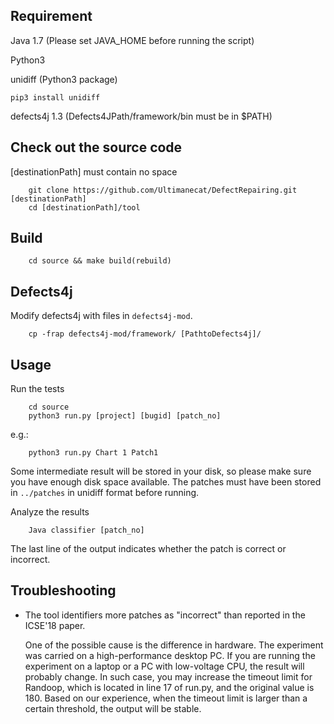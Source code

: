 ## Requirement
Java 1.7 (Please set JAVA_HOME before running the script)

Python3

unidiff (Python3 package)

```
pip3 install unidiff
```

defects4j 1.3 (Defects4JPath/framework/bin must be in $PATH)

## Check out the source code
[destinationPath] must contain no space
```
    git clone https://github.com/Ultimanecat/DefectRepairing.git [destinationPath]
    cd [destinationPath]/tool
```

## Build
```
    cd source && make build(rebuild)
```

## Defects4j 
Modify defects4j with files in `defects4j-mod`.
```
	cp -frap defects4j-mod/framework/ [PathtoDefects4j]/
```
## Usage
Run the tests
```
    cd source
    python3 run.py [project] [bugid] [patch_no]
```
e.g.:
```
    python3 run.py Chart 1 Patch1
```
Some intermediate result will be stored in your disk, so please make sure you have enough disk space available. The patches must have been stored in `../patches` in unidiff format before running.

Analyze the results
```
    Java classifier [patch_no]
```
The last line of the output indicates whether the patch is correct or incorrect.

## Troubleshooting
* The tool identifiers more patches as "incorrect" than reported in the ICSE'18 paper.

  One of the possible cause is the difference in hardware. The experiment was carried on a high-performance desktop PC. If you are running the experiment on a laptop or a PC with low-voltage CPU, the result will probably change. In such case, you may increase the timeout limit for Randoop, which is located in line 17 of run.py, and the original value is 180. Based on our experience, when the timeout limit is larger than a certain threshold, the output will be stable.

